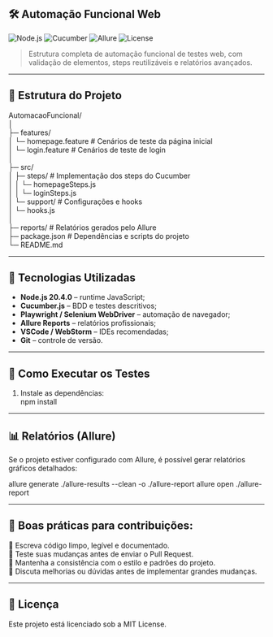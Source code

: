 ## 🛠️ Automação Funcional Web

![Node.js](https://img.shields.io/badge/Node.js-20.4.0-green?logo=node.js)
![Cucumber](https://img.shields.io/badge/Cucumber-9.1.0-brightgreen)
![Allure](https://img.shields.io/badge/Allure-2.15.0-red)
![License](https://img.shields.io/badge/License-MIT-green)

> Estrutura completa de automação funcional de testes web, com validação de elementos, steps reutilizáveis e relatórios avançados.

---

## 📂 Estrutura do Projeto

AutomacaoFuncional/  
│  
├─ features/  
│ └─ homepage.feature        # Cenários de teste da página inicial  
│ └─ login.feature           # Cenários de teste de login  
│  
├─ src/  
│ ├─ steps/                  # Implementação dos steps do Cucumber  
│ │ └─ homepageSteps.js  
│ │ └─ loginSteps.js  
│ └─ support/                # Configurações e hooks  
│   └─ hooks.js  
│  
├─ reports/                  # Relatórios gerados pelo Allure  
├─ package.json              # Dependências e scripts do projeto  
└─ README.md  

---

## 🚀 Tecnologias Utilizadas

- **Node.js 20.4.0** – runtime JavaScript;  
- **Cucumber.js** – BDD e testes descritivos;  
- **Playwright / Selenium WebDriver** – automação de navegador;  
- **Allure Reports** – relatórios profissionais;  
- **VSCode / WebStorm** – IDEs recomendadas;  
- **Git** – controle de versão.

---

## 🧪 Como Executar os Testes

1. Instale as dependências:  
npm install

---

## 📊 Relatórios (Allure)

Se o projeto estiver configurado com Allure, é possível gerar relatórios gráficos detalhados:

allure generate ./allure-results --clean -o ./allure-report
allure open ./allure-report

---

## 🤝 Boas práticas para contribuições:  
📌 Escreva código limpo, legível e documentado.  
📌 Teste suas mudanças antes de enviar o Pull Request.  
📌 Mantenha a consistência com o estilo e padrões do projeto.  
📌 Discuta melhorias ou dúvidas antes de implementar grandes mudanças.

---

## 📄 Licença
Este projeto está licenciado sob a MIT License.
